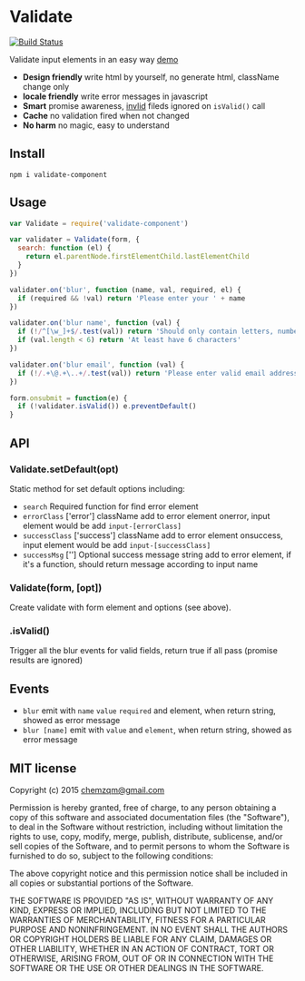 # Validate

[![Build Status](https://secure.travis-ci.org/chemzqm/validate.png)](http://travis-ci.org/chemzqm/validate)

Validate input elements in an easy way [demo](http://chemzqm.github.io/validate/)

* **Design friendly** write html by yourself, no generate html, className change only
* **locale friendly** write error messages in javascript
* **Smart** promise awareness, [invlid](https://github.com/chemzqm/invalid) fileds ignored on `isValid()` call
* **Cache** no validation fired when not changed
* **No harm** no magic, easy to understand

## Install

    npm i validate-component

## Usage

``` js
var Validate = require('validate-component')

var validater = Validate(form, {
  search: function (el) {
    return el.parentNode.firstElementChild.lastElementChild
  }
})

validater.on('blur', function (name, val, required, el) {
  if (required && !val) return 'Please enter your ' + name
})

validater.on('blur name', function (val) {
  if (!/^[\w_]+$/.test(val)) return 'Should only contain letters, numbers and _'
  if (val.length < 6) return 'At least have 6 characters'
})

validater.on('blur email', function (val) {
  if (!/.+\@.+\..+/.test(val)) return 'Please enter valid email address'
})

form.onsubmit = function(e) {
  if (!validater.isValid()) e.preventDefault()
}
```

## API

### Validate.setDefault(opt)

Static method for set default options including:

* `search` Required function for find error element
* `errorClass` ['error'] className add to error element onerror, input element would be add `input-[errorClass]`
* `successClass` ['success'] className add to error element onsuccess, input element would be add `input-[successClass]`
* `successMsg` [''] Optional success message string add to error element, if it's a function, should return message according to input name

### Validate(form, [opt])

Create validate with form element and options (see above).

### .isValid()

Trigger all the blur events for valid fields, return true if all pass (promise results are ignored)

## Events

* `blur` emit with `name` `value` `required` and element, when return string, showed as error message
* `blur [name]` emit with `value` and `element`, when return string, showed as error message

## MIT license
Copyright (c) 2015 chemzqm@gmail.com

Permission is hereby granted, free of charge, to any person obtaining a copy of this software and associated documentation files (the "Software"), to deal in the Software without restriction, including without limitation the rights to use, copy, modify, merge, publish, distribute, sublicense, and/or sell copies of the Software, and to permit persons to whom the Software is furnished to do so, subject to the following conditions:

The above copyright notice and this permission notice shall be included in all copies or substantial portions of the Software.

THE SOFTWARE IS PROVIDED "AS IS", WITHOUT WARRANTY OF ANY KIND, EXPRESS OR IMPLIED, INCLUDING BUT NOT LIMITED TO THE WARRANTIES OF MERCHANTABILITY, FITNESS FOR A PARTICULAR PURPOSE AND NONINFRINGEMENT. IN NO EVENT SHALL THE AUTHORS OR COPYRIGHT HOLDERS BE LIABLE FOR ANY CLAIM, DAMAGES OR OTHER LIABILITY, WHETHER IN AN ACTION OF CONTRACT, TORT OR OTHERWISE, ARISING FROM, OUT OF OR IN CONNECTION WITH THE SOFTWARE OR THE USE OR OTHER DEALINGS IN THE SOFTWARE.
